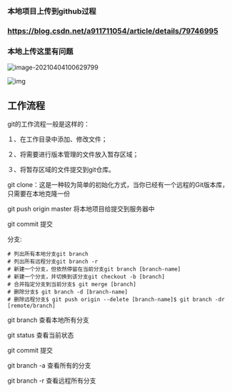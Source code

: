 ### 本地项目上传到github过程

### https://blog.csdn.net/a911711054/article/details/79746995

### 本地上传这里有问题

![image-20210404100629799](C:\Users\Administrator.MACHENI-KA32LTP\AppData\Roaming\Typora\typora-user-images\image-20210404100629799.png)





![img](http://www.ruanyifeng.com/blogimg/asset/2015/bg2015120901.png)

## 工作流程

git的工作流程一般是这样的：

１、在工作目录中添加、修改文件；

２、将需要进行版本管理的文件放入暂存区域；

３、将暂存区域的文件提交到git仓库。





git clone：这是一种较为简单的初始化方式，当你已经有一个远程的Git版本库，只需要在本地克隆一份

git push origin master 将本地项目给提交到服务器中

git commit 提交



分支:

```
# 列出所有本地分支git branch
# 列出所有远程分支git branch -r
# 新建一个分支，但依然停留在当前分支git branch [branch-name]
# 新建一个分支，并切换到该分支git checkout -b [branch]
# 合并指定分支到当前分支$ git merge [branch]
# 删除分支$ git branch -d [branch-name]
# 删除远程分支$ git push origin --delete [branch-name]$ git branch -dr [remote/branch]
```



git branch 查看本地所有分支

git status 查看当前状态

git commit 提交

git branch -a 查看所有的分支

git branch -r 查看远程所有分支